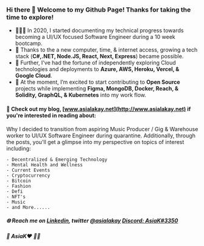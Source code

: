 ### Hi there 👋 Welcome to my Github Page! Thanks for taking the time to explore!

- 👩🏿‍💻 In 2020, I started documenting my technical progress towards becoming a UI/UX focused Software Engineer during a 10 week bootcamp.
- 🌱 Thanks to the a new computer, time, & internet access, growing a tech stack (**C#,.NET, Node.JS, React, Next, Express**) became possible.
- 🔭 Further, I've had the fortune of independently exploring Cloud technologies and deployments to **Azure, AWS, Heroku, Vercel, & Google Cloud**. 
- 🥳 At the moment, I’m excited to start contributing to **Open Source** projects while implementing **Figma, MongoDB, Docker, Reach, & Solidity, GraphQL, & Kubernetes** into my work flow.

#### 👀 Check out my blog, [www.asialakay.net](http://www.asialakay.net) if you're interested in reading about: 

Why I decided to transition from aspiring Music Producer / Gig & Warehouse worker to UI/UX Software Engineer during quarantine.
Additionally, through the posts, you'll get a glimpse into my perspective on topics of interest including:

    - Decentralized & Emerging Technology
    - Mental Health and Wellness
    - Current Events
    - Cryptocurrency
    - Bitcoin
    - Fashion
    - Defi
    - NFT's 
    - Music
    - and More......  

##### 🌐 Reach me on [Linkedin](https://www.linkedin.com/in/asia-%E2%80%9Casialakay%E2%80%9D-grady-669762b3/), twitter [@asialakay](https://www.twitter.com/asialakay) [Discord: AsiaK#3350](https://discordapp.com/users/724987979973525604/)
##### 🌴 AsiaK❤️ 💃🏽
     
<!--
**asiakay/asiakay** is a ✨ _special_ ✨ repository because its `README.md` (this file) appears on your GitHub profile.

Here are some ideas to get you started:

- 🔭 I’m currently working on www.asialakay.net
- 🌱 I’m currently learning ...
- 👯 I’m looking to collaborate on ...
- 🤔 I’m looking for help with ...
- 💬 Ask me about ...
- 📫 How to reach me: ...
- 😄 Pronouns: ...
- ⚡ Fun fact: ...
-->
